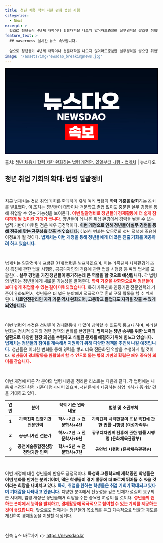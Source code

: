 ```yaml
---
title: 청년 채용 학력 제한 완화 법령 시행!
categories:
  - News
excerpt: >
  앞으로 청년들이 4년제 대학이나 전문대학을 나오지 않더라도충분한 실무경력을 쌓으면 취업할 수 있는분야가 늘어…
feature_text: >
  ## navernews 실시간 뉴스 속보입니다.

  앞으로 청년들이 4년제 대학이나 전문대학을 나오지 않더라도충분한 실무경력을 쌓으면 취업할 수 있는분야가 늘어…
image: '/assets/img/newsdao_breakingnews.jpg'
---
```


![뉴스다오 속보](/assets/img/newsdao_breakingnews.jpg)

<p>출처: <a href="https://newsdao.kr/2593" rel="dofollow">청년 채용시 학력 제한 완화하는 법령 개정안, 21일부터 시행 - 법제처</a> | 뉴스다오</p>

<h2 data-ke-size="size26">청년 취업 기회의 확대: 법령 일괄정비</h2>

<p data-ke-size="size16">&nbsp;</p>

최근 법제처는 청년 취업 기회를 확대하기 위해 여러 법령의 <b>학력 기준을 완화</b>하는 조치를 발표했다. 이 조치는 청년들이 대학이나 전문학교 졸업 없이도 충분한 실무 경험을 통해 취업할 수 있는 가능성을 보여준다. <b><span style="color: #ee2323;">이번 일괄정비로 청년들이 경제활동에 더 쉽게 참여하게 될 것이란 기대가 큽니다.</span></b> 청년들이 더 나은 취업 환경에서 경력을 쌓을 수 있는 법적 기반이 마련된 점은 매우 긍정적이다. <b><span style="background-color: #21538527;">이번 개정으로 인해 청년들이 실무 경험을 통해 전공에 맞는 전문성을 갖출 수 있습니다.</span></b> 이러한 변화는 앞으로의 청년 정책에 중요한 이정표가 될 것이다. <b><span style="color: #1a5490;">법제처는 이번 개정을 통해 청년들에게 더 많은 진출 기회를 제공하려 하고 있습니다.</span></b>

<p data-ke-size="size16">&nbsp;</p>

법제처는 일괄정비에 포함된 31개 법령을 발표하였으며, 이는 가족친화 사회환경의 조성 촉진에 관한 법률 시행령, 공공디자인의 진흥에 관한 법률 시행령 등 여러 법서를 포괄한다. <b>실무 경험을 가진 청년들이 증가하는데 큰 역할을 할 것으로 예상됩니다.</b> 각 법령의 변화는 청년들에게 새로운 가능성을 열어준다. <b><span style="color: #ee2323;">학력 기준을 완화함으로써 청년들이 보다 쉽게 취업할 수 있는 길이 마련되었습니다.</span></b> 특히 가족친화 인증기관 전문인력의 기준이 완화되면서, 청년들은 더 넓은 분야에서 적극적으로 흔히 구직 활동을 할 수 있게 된다. <b><span style="background-color: #21538527;">사료안전관리인 자격 기준 역시 완화되어, 고등학교 졸업자도 자격을 갖출 수 있게 되었습니다.</span></b>

<p data-ke-size="size16">&nbsp;</p>

이번 법령의 수정은 청년들이 경제활동에 더 많이 참여할 수 있도록 돕고자 하며, 이러한 변화는 정치적 의지와 청년 정책의 변화를 반영한다. <b>법제처는 청년 송부를 위한 노력의 일환으로 다양한 현장 의견을 수렴하고 식별된 문제를 해결하기 위해 힘쓰고 있습니다.</b> <b><span style="color: #1a5490;">법제처는 청년들의 참여를 계속해서 지원하기 위해 다양한 정책을 추진해 나갈 예정입니다.</span></b> 청년들은 이러한 변화를 통해 경력을 쌓고 더욱 전문화된 역할을 수행하게 될 것이다. <b><span style="color: #ee2323;">청년들이 경제활동을 원활하게 할 수 있도록 돕는 법적 기반의 확립은 매우 중요한 의미를 갖습니다.</span></b>

<p data-ke-size="size16">&nbsp;</p>

이번 개정에 따른 각 분야의 법령 내용을 정리한 리스트는 다음과 같다. 각 법령에는 새롭게 수정된 학력 기준이 명시되어 있으며, 청년들에게 제공하는 취업 기회가 증가할 것을 기대하고 있다.

<table style="width:100%; border-collapse:collapse;">
    <thead>
        <tr>
            <th style="text-align: center; height: 30px;"><b>연번</b></th>
            <th style="text-align: center; height: 30px;"><b>분야</b></th>
            <th style="text-align: center; height: 30px;"><b>학력 기준 완화 내용</b></th>
            <th style="text-align: center; height: 30px;"><b>법령 및 소관부처</b></th>
        </tr>
    </thead>
    <tbody>
        <tr>
            <td style="text-align: center; height: 17px;"><b>1</b></td>
            <td style="text-align: center; height: 17px;"><b>가족친화 인증기관 전문인력</b></td>
            <td style="text-align: center; height: 17px;"><b>학사+2년 → 전문학사+4년</b></td>
            <td style="text-align: center; height: 17px;"><b>가족친화 사회환경의 조성 촉진에 관한 법률 시행령 (여성가족부)</b></td>
        </tr>
        <tr>
            <td style="text-align: center; height: 17px;"><b>2</b></td>
            <td style="text-align: center; height: 17px;"><b>공공디자인 전문가</b></td>
            <td style="text-align: center; height: 17px;"><b>학사+7년 → 전문학사+9년</b></td>
            <td style="text-align: center; height: 17px;"><b>공공디자인의 진흥에 관한 법률 시행령 (문화체육관광부)</b></td>
        </tr>
        <tr>
            <td style="text-align: center; height: 17px;"><b>3</b></td>
            <td style="text-align: center; height: 17px;"><b>공연예술통합전산망 전담기관 인력</b></td>
            <td style="text-align: center; height: 17px;"><b>학사+5년 → 전문학사+7년</b></td>
            <td style="text-align: center; height: 17px;"><b>공연법 시행령 (문화체육관광부)</b></td>
        </tr>
        <!-- 추가적인 법령들 생략 -->
    </tbody>
</table>

<p data-ke-size="size16">&nbsp;</p>

이번 개정에 대한 청년들의 반응도 긍정적이다. <b>특성화 고등학교에 재학 중인 학생들은 이번 변화를 반기는 분위기이며, 많은 학생들이 경기 활동에 더 빠르게 뛰어들 수 있을 것이라는 희망을 내비치고 있다.</b> <b><span style="color: #1a5490;">특히, 취업을 원하는 학생들은 취업 기회가 확대되고 있다며 기대감을 나타내고 있습니다.</span></b> 다양한 분야에서 전문성을 갖춘 인재가 절실히 요구되는 시대에, 법령 개정은 청년들에게 희망을 주는 중요한 여정이 될 것이다. <b><span style="color: #ee2323;">청년들이 원하는 분야에서 능력을 발휘하고, 경제활동에 적극적으로 참여할 수 있는 기회를 제공하는 것이 중요합니다.</span></b> 앞으로도 법제처는 청년들의 목소리를 듣고 지속적으로 법률과 제도를 개선하여 경제활동을 지원할 예정이다.

<p data-ke-size="size16">&nbsp;</p> 

신속 뉴스 바로가기 👉 <a href="https://newsdao.kr" rel="dofollow">https://newsdao.kr</a>



